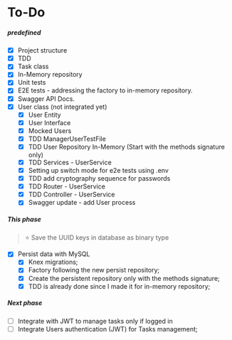 # To-Do

##### predefined

- [x] Project structure
- [x] TDD
- [x] Task class
- [x] In-Memory repository
- [x] Unit tests
- [x] E2E tests - addressing the factory to in-memory repository.
- [x] Swagger API Docs.
- [x] User class (not integrated yet)
    - [x] User Entity
    - [x] User Interface
    - [x] Mocked Users
    - [x] TDD ManagerUserTestFile
    - [x] TDD User Repository In-Memory (Start with the methods signature only)
    - [x] TDD Services - UserService
    - [x] Setting up switch mode for e2e tests using .env
    - [x] TDD add cryptography sequence for passwords
    - [x] TDD Router - UserService
    - [x] TDD Controller - UserService
    - [x] Swagger update - add User process

##### This phase

> ⭐️ Save the UUID keys in database as binary type

- [x] Persist data with MySQL
    - [x] Knex migrations;
    - [x] Factory following the new persist repository;
    - [x] Create the persistent repository only with the methods signature;
    - [x] TDD is already done since I made it for in-memory repository;

##### Next phase

- [ ] Integrate with JWT to manage tasks only if logged in
- [ ] Integrate Users authentication (JWT) for Tasks management;